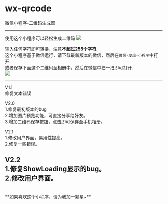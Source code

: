 # wx-qrcode
微信小程序-二维码生成器

---

使用这个小程序可以轻松生成二维码
![](http://images.gxuann.cn/github/intro_n.png)

输入任何字符即可转换，注意**不超过255个字符**.<br>
这个小程序基于微信运行，请下载最新版本的微信，然后在`微信-发现-小程序`中打开.<br>
或者保存下面这个二维码至相册中，然后在微信中扫一扫即可打开.<br>
![](https://images.gxuann.cn/github/qr.jpeg)
<br>

---

V1.1<br>
修复文本错误

V2.0<br>
1.修复最初版本的bug<br>
2.增加图片预览功能，可直接分享给好友。<br>
3.增加二维码保存按钮，点击即可保存至手机相册。

V2.1<br>
1.修改用户界面，易用性提高。<br>
2.修复一些错误。<br>

V2.2<br>
1.修复ShowLoading显示的bug。<br>
2.修改用户界面。<br>
---

<br>
**如果喜欢这个小程序，请为我加一颗星~**
